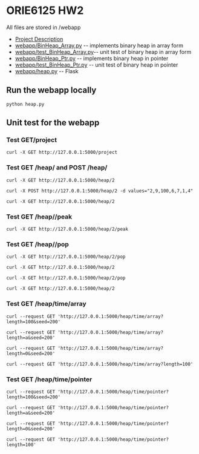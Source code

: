 ORIE6125 HW2
============

All files are stored in /webapp

* [Project Description](webapp/templates/project.html)
* [webapp/BinHeap\_Array.py](webapp/BinHeap_Array.py) -- implements binary heap in array form
* [webapp/test\_BinHeap\_Array.py](webapp/BinHeap_Array.py)-- unit test of binary heap in array form
* [webapp/BinHeap\_Ptr.py](webapp/BinHeap_Ptr.py)  -- implements binary heap in pointer
* [webapp/test\_BinHeap\_Ptr.py](webapp/test_BinHeap_Ptr.py) -- unit test of binary heap in pointer
* [webapp/heap.py](webapp/heap.py) -- Flask


Run the webapp locally
----------------------

```
python heap.py
```

Unit test for the webapp
------------------------

### Test GET/project

```
curl -X GET http://127.0.0.1:5000/project
```

### Test GET /heap/<name> and POST /heap/<name>

```
curl -X GET http://127.0.0.1:5000/heap/2
```
```
curl -X POST http://127.0.0.1:5000/heap/2 -d values="2,9,100,6,7,1,4"
```
```
curl -X GET http://127.0.0.1:5000/heap/2
```

### Test GET /heap/<name>/peak

```
curl -X GET http://127.0.0.1:5000/heap/2/peak
```

### Test GET /heap/<name>/pop

```
curl -X GET http://127.0.0.1:5000/heap/2/pop
```
```
curl -X GET http://127.0.0.1:5000/heap/2 
```
```
curl -X GET http://127.0.0.1:5000/heap/2/pop
```
```
curl -X GET http://127.0.0.1:5000/heap/2
```

### Test GET /heap/time/array

```
curl --request GET 'http://127.0.0.1:5000/heap/time/array?length=100&seed=200'
```
```
curl --request GET 'http://127.0.0.1:5000/heap/time/array?length=a&seed=200'
```
```
curl --request GET 'http://127.0.0.1:5000/heap/time/array?length=0&seed=200'
```
```
curl --request GET 'http://127.0.0.1:5000/heap/time/array?length=100'
```

### Test GET /heap/time/pointer

```
curl --request GET 'http://127.0.0.1:5000/heap/time/pointer?length=100&seed=200'
```
```
curl --request GET 'http://127.0.0.1:5000/heap/time/pointer?length=a&seed=200'
```
```
curl --request GET 'http://127.0.0.1:5000/heap/time/pointer?length=0&seed=200'
```
```
curl --request GET 'http://127.0.0.1:5000/heap/time/pointer?length=100'
```

